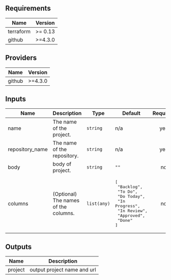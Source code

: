 ## Requirements

| Name      | Version |
| --------- | ------- |
| terraform | >= 0.13 |
| github    | >=4.3.0 |

## Providers

| Name   | Version |
| ------ | ------- |
| github | >=4.3.0 |

## Inputs

| Name | Description | Type | Default | Required |
| --- | --- | --- | --- | :-: |
| name | The name of the project. | `string` | n/a | yes |
| repository_name | The name of the repository. | `string` | n/a | yes |
| body | body of project. | `string` | `""` | no |
| columns | (Optional) The names of the columns. | `list(any)` | <pre>[<br> "Backlog",<br> "To Do",<br> "Do Today",<br> "In Progress",<br> "In Review",<br> "Approved",<br> "Done"<br>]</pre> | no |

## Outputs

| Name    | Description                 |
| ------- | --------------------------- |
| project | output project name and url |
